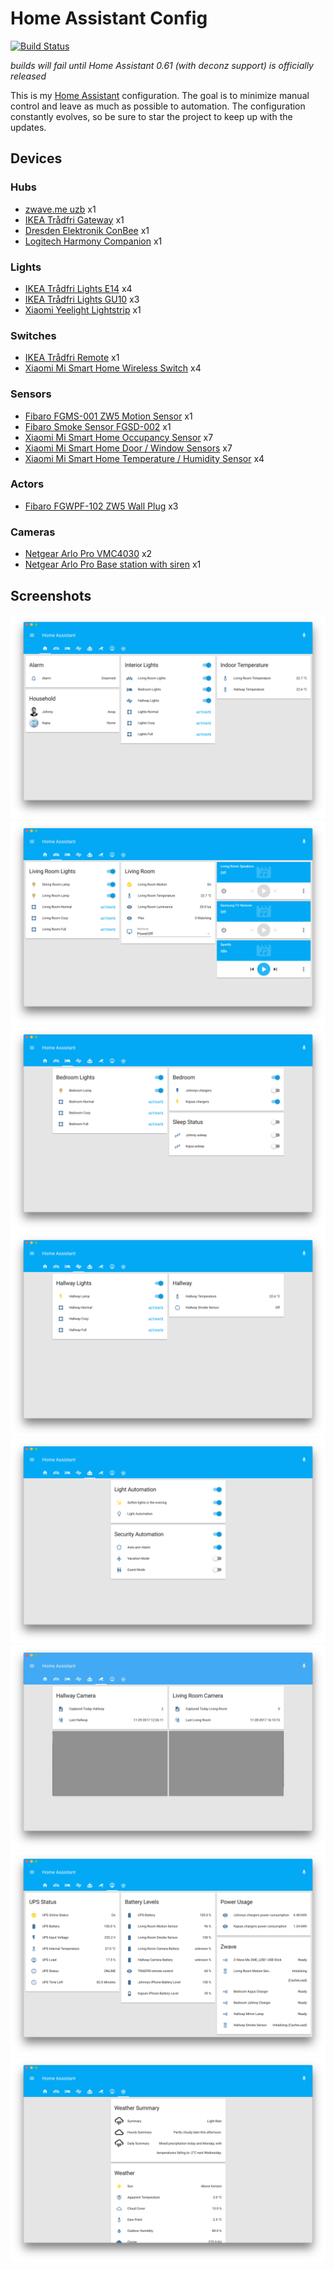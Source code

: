 # Home Assistant Config

[![Build Status](https://travis-ci.org/joch/home-assistant-config.svg?branch=master)](https://travis-ci.org/joch/home-assistant-config)

_builds will fail until Home Assistant 0.61 (with deconz support) is officially released_

This is my [Home Assistant](https://home-assistant.io) configuration. The goal is to minimize manual control and leave as much as possible to automation. The configuration constantly evolves, so be sure to star the project to keep up with the updates.

## Devices

### Hubs

- [zwave.me uzb](http://zwave.me/index.php?id=28) x1
- [IKEA Trådfri Gateway](http://www.ikea.com/us/en/catalog/products/00337813/) x1
- [Dresden Elektronik ConBee](https://www.dresden-elektronik.de/conbee/) x1
- [Logitech Harmony Companion](https://www.logitech.com/en-us/product/harmony-companion) x1

### Lights

- [IKEA Trådfri Lights E14](http://www.ikea.com/se/sv/catalog/products/70318284/) x4
- [IKEA Trådfri Lights GU10](http://www.ikea.com/se/sv/catalog/products/00318292/) x3
- [Xiaomi Yeelight Lightstrip](https://xiaomi-mi.com/smart-lighting/xiaomi-yeelight-smart-led-lightstrip-ipl/) x1

### Switches

- [IKEA Trådfri Remote](http://www.ikea.com/us/en/catalog/products/20303317/) x1
- [Xiaomi Mi Smart Home Wireless Switch](https://xiaomi-mi.com/sockets-and-sensors/xiaomi-mi-wireless-switch/) x4

### Sensors

- [Fibaro FGMS-001 ZW5 Motion Sensor](https://www.fibaro.com/en/products/motion-sensor/) x1
- [Fibaro Smoke Sensor FGSD-002](https://www.fibaro.com/en/products/smoke-sensor/) x1
- [Xiaomi Mi Smart Home Occupancy Sensor](https://xiaomi-mi.com/sockets-and-sensors/xiaomi-mi-occupancy-sensor/) x7
- [Xiaomi Mi Smart Home Door / Window Sensors](https://xiaomi-mi.com/sockets-and-sensors/xiaomi-mi-door-window-sensors/) x7
- [Xiaomi Mi Smart Home Temperature / Humidity Sensor](https://xiaomi-mi.com/sockets-and-sensors/xiaomi-mi-temperature-humidity-sensor/) x4

### Actors

- [Fibaro FGWPF-102 ZW5 Wall Plug](https://www.fibaro.com/en/products/wall-plug/) x3

### Cameras

- [Netgear Arlo Pro VMC4030](https://www.arlo.com/en-us/products/arlo-pro/) x2
- [Netgear Arlo Pro Base station with siren](https://www.arlo.com/en-us/products/arlo-pro/) x1

## Screenshots

![Home](images/1.png)
![Living Room](images/2.png)
![Bedroom](images/3.png)
![Hallway](images/4.png)
![Automation](images/5.png)
![Security](images/6.png)
![Gauges](images/7.png)
![Weather](images/8.png)
